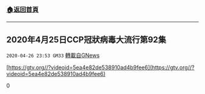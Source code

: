 ###  [:house:返回首頁](https://github.com/ourhimalayas/txt)
---

## 2020年4月25日CCP冠狀病毒大流行第92集
`2020-04-26 23:53 GM33` [轉載自GNews](https://gnews.org/zh-hant/186315/)

[https://gtv.org//?videoid=5ea4e82de538910ad4b9fee6](https://gtv.org//?videoid=5ea4e82de538910ad4b9fee6)

0
